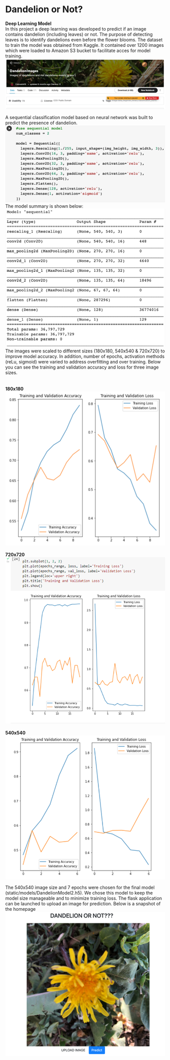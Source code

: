 # Dandelion or Not?
__Deep Learning Model__</br>
In this project a deep learning was developed to predict if an image contains dandelion (including leaves) or not. The purpose of detecting leaves is to identify dandelions even before the flower blooms. 
The dataset to train the model was obtained from Kaggle. It contained over 1200 images which were loaded to Amazon S3 bucket to facilitate acces for model training.
![](Images/readme_images/kaggle.png)

A sequential classification model based on neural network was built to predict the presence of dandelion.  
![](Images/readme_images/modelcode.png)
The model summary is shown below:
![](Images/readme_images/modelsummary.png)</br>
The images were scaled to different sizes (180x180, 540x540 & 720x720) to improve model accuracy. In addition, number of epochs, activation methods (reLu, sigmoid) were varied to address overfitting and over training.  Below you can see the training and validation accuracy and loss for three image sizes. </br>
</br>
</br>
__180x180__
![180x180](Images/readme_images/180.png)
</br>
</br>
__720x720__ </br>
![](Images/readme_images/720.png)
</br>
</br>
__540x540__ </br>
![](Images/readme_images/540.png)

The 540x540 image size and 7 epochs were chosen for the final model (static/models/DandelionModel2.h5). We chose this model to keep the model size manageable and to minimize training loss.
The flask application can be launched to upload an image for prediction. Below is a snapshot of the homepage
![](Images/readme_images/dandelion.png)
